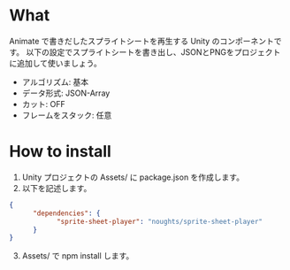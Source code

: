 # What

Animate で書きだしたスプライトシートを再生する Unity のコンポーネントです。
以下の設定でスプライトシートを書き出し、JSONとPNGをプロジェクトに追加して使いましょう。
- アルゴリズム: 基本
- データ形式: JSON-Array
- カット: OFF
- フレームをスタック: 任意

# How to install
1. Unity プロジェクトの Assets/ に package.json を作成します。
2. 以下を記述します。
```json
{
	  "dependencies": {
		    "sprite-sheet-player": "noughts/sprite-sheet-player"
	  }
}
```
3. Assets/ で npm install します。
